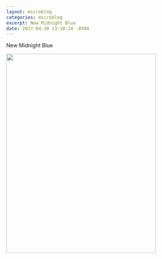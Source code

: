 ```yaml
---
layout: microblog
categories: microblog
excerpt: New Midnight Blue
date: 2017-04-30 13:10:24 -0500
---
```


New Midnight Blue

<img src="http://craigmcclellan.com/assets/img/Midnight-Blue.jpg" height="533" width="400">